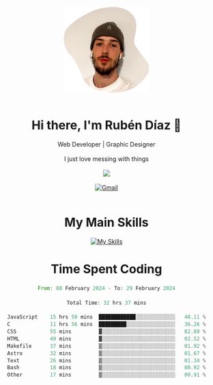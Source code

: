 <div align="center">
	<img height=200 width=200 src="./.img/yo_github_pfp.png" alt="Rubén Díaz" width=200/><br><br>
	
	
 # Hi there, I'm Rubén Díaz 👋

  Web Developer | Graphic Designer
  <br>
  <br>
  I just love messing with things
  <br>
  <br>
  <a href="https://www.github.com/rubendiazzz" target="_blank" rel="noreferrer"><img
src="https://img.shields.io/github/followers/rubendiazzz?logo=github&style=for-the-badge&color=red" /></a>


  <a href="mailto:rubendfraga@gmail.com">![Gmail](https://img.shields.io/badge/Gmail-D14836?style=for-the-badge&logo=gmail&logoColor=white)</a><br><br>

  # My Main Skills
  [![My Skills](https://skillicons.dev/icons?i=js,html,css,tailwind,c,cpp,cs,react,nextjs,astro,mysql,mongo)](https://skillicons.dev)

# Time Spent Coding
<!--START_SECTION:waka-->

```rust
From: 08 February 2024 - To: 29 February 2024

Total Time: 32 hrs 37 mins

JavaScript    15 hrs 50 mins  ████████████░░░░░░░░░░░░░   48.11 %
C             11 hrs 56 mins  █████████░░░░░░░░░░░░░░░░   36.26 %
CSS           55 mins         ▓░░░░░░░░░░░░░░░░░░░░░░░░   02.80 %
HTML          49 mins         ▓░░░░░░░░░░░░░░░░░░░░░░░░   02.52 %
Makefile      37 mins         ▒░░░░░░░░░░░░░░░░░░░░░░░░   01.92 %
Astro         32 mins         ▒░░░░░░░░░░░░░░░░░░░░░░░░   01.67 %
Text          26 mins         ▒░░░░░░░░░░░░░░░░░░░░░░░░   01.34 %
Bash          18 mins         ▒░░░░░░░░░░░░░░░░░░░░░░░░   00.92 %
Other         17 mins         ▒░░░░░░░░░░░░░░░░░░░░░░░░   00.91 %
```

<!--END_SECTION:waka-->
</div>

